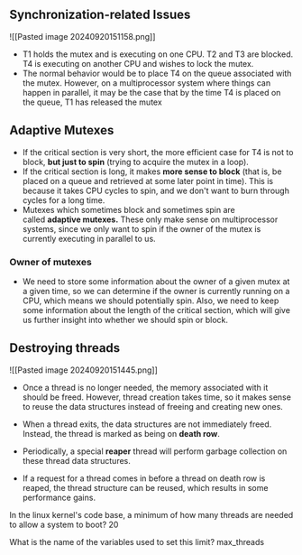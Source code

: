 
## Synchronization-related Issues 

![[Pasted image 20240920151158.png]]
- T1 holds the mutex and is executing on one CPU. T2 and T3 are blocked. T4 is executing on another CPU and wishes to lock the mutex.
- The normal behavior would be to place T4 on the queue associated with the mutex. However, on a multiprocessor system where things can happen in parallel, it may be the case that by the time T4 is placed on the queue, T1 has released the mutex
## Adaptive Mutexes
- If the critical section is very short, the more efficient case for T4 is not to block, **but just to spin** (trying to acquire the mutex in a loop).
- If the critical section is long, it makes **more sense to block** (that is, be placed on a queue and retrieved at some later point in time). This is because it takes CPU cycles to spin, and we don't want to burn through cycles for a long time. 
- Mutexes which sometimes block and sometimes spin are called **adaptive mutexes.** These only make sense on multiprocessor systems, since we only want to spin if the owner of the mutex is currently executing in parallel to us.
### Owner of mutexes 
- We need to store some information about the owner of a given mutex at a given time, so we can determine if the owner is currently running on a CPU, which means we should potentially spin. Also, we need to keep some information about the length of the critical section, which will give us further insight into whether we should spin or block.


## Destroying threads 
![[Pasted image 20240920151445.png]]

 - Once a thread is no longer needed, the memory associated with it should be freed. However, thread creation takes time, so it makes sense to reuse the data structures instead of freeing and creating new ones.

- When a thread exits, the data structures are not immediately freed. Instead, the thread is marked as being on **death row**.
- Periodically, a special **reaper** thread will perform garbage collection on these thread data structures. 
- If a request for a thread comes in before a thread on death row is reaped, the thread structure can be reused, which results in some performance gains.



In the linux kernel's code base, a minimum of how many threads are needed to allow a system to boot? 20 

What is the name of the variables used to set this limit? max_threads